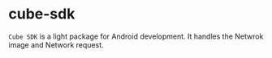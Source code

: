 cube-sdk
========
`Cube SDK` is a light package for Android development. It handles the Netwrok image and Network request.
